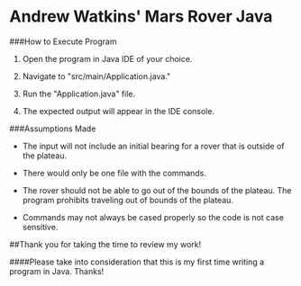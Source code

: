Andrew Watkins' Mars Rover Java
==

###How to Execute Program

1) Open the program in Java IDE of your choice.

2) Navigate to "src/main/Application.java."

3) Run the "Application.java" file.

4) The expected output will appear in the IDE console.

###Assumptions Made

* The input will not include an initial bearing for a rover that is outside of the plateau.

* There would only be one file with the commands.  

* The rover should not be able to go out of the bounds of the plateau.  The program prohibits traveling out of bounds of the plateau.

* Commands may not always be cased properly so the code is not case sensitive.  

##Thank you for taking the time to review my work!  

####Please take into consideration that this is my first time  writing a program in Java.  Thanks!
